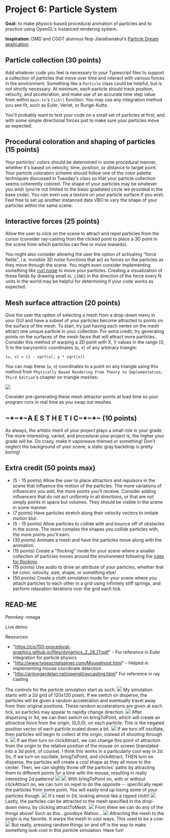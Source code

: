

# Project 6: Particle System

**Goal:** to make physics-based procedural animation of particles and to practice using OpenGL's instanced rendering system.

**Inspiration:** DMD and CGGT alumnus Nop Jiarathanakul's [Particle Dream application](http://www.iamnop.com/particles/).

## Particle collection (30 points)
Add whatever code you feel is necessary to your Typescript files to support a collection of particles that move over time and interact with various forces in the environment. Something like a `Particle` class could be helpful, but is not strictly necessary. At minimum, each particle should track position, velocity, and acceleration, and make use of an accurate time step value from within `main.ts`'s `tick()` function. You may use any integration method you see fit, such as Euler, Verlet, or Runge-Kutta.

You'll probably want to test your code on a small set of particles at first, and with some simple directional forces just to make sure your particles move
as expected.

## Procedural coloration and shaping of particles (15 points)
Your particles' colors should be determined in some procedural manner, whether it's based on velocity, time, position, or distance to target point. Your particle coloration scheme should follow one of the color palette techniques discussed in Tuesday's class so that your particle collection seems coherently colored. The shape of your particles may be whatever you wish (you're not limited to the basic gradiated circle we provided in the base code). You can even use a texture on your particle surface if you wish. Feel free to set up another instanced data VBO to vary the shape of your particles within the same scene.

## Interactive forces (25 points)
Allow the user to click on the scene to attract and repel particles from the cursor (consider ray-casting from the clicked point to place a 3D point in the scene from which particles can flee or move towards).

You might also consider allowing the user the option of activating "force fields", i.e. invisible 3D noise functions that act as forces on the particles as they move through the scene. You might even consider implementing something like [curl noise](https://petewerner.blogspot.com/2015/02/intro-to-curl-noise.html) to move your particles. Creating a visualization of these fields by drawing small `GL_LINES` in the direction of the force every N units in the world may be helpful for determining if your code works as expected.

## Mesh surface attraction (20 points)
Give the user the option of selecting a mesh from a drop-down menu in your GUI and have a subset of your particles become attracted to points on the surface of the mesh. To start, try just having each vertex on the mesh attract one unique particle in your collection. For extra credit, try generating points on the surfaces of the mesh faces that will attract more particles. Consider this method of warping a 2D point with X, Y values in the range [0, 1) to the barycentric coordinates (u, v) of any arbitrary triangle:

`(u, v) = (1 - sqrt(x), y * sqrt(x))`

You can map these (u, v) coordinates to a point on any triangle using this method from `Physically Based Rendering From Theory to Implementation, Third Edition`'s chapter on triangle meshes:

![](pbrt.jpg)

Consider pre-generating these mesh attractor points at load time so your program runs in real time as you swap out meshes.

## \~\*\~\*\~A E S T H E T I C\~\*\~\*\~ (10 points)
As always, the artistic merit of your project plays a small role in your grade. The more interesting, varied, and procedural your project is, the higher your grade will be. Go crazy, make it vaporwave themed or something! Don't neglect the background of your scene; a static gray backdrop is pretty boring!

## Extra credit (50 points max)
* (5 - 15 points) Allow the user to place attractors and repulsors in the scene that influence the motion of the particles. The more variations of influencers you add, the more points you'll receive. Consider adding influencers that do not act uniformly in all directions, or that are not simply points in space but volumes. They should be visible in the scene in some manner.
* (7 points) Have particles stretch along their velocity vectors to imitate motion blur.
* (5 - 15 points) Allow particles to collide with and bounce off of obstacles in the scene. The more complex the shapes you collide particles with, the more points you'll earn.
* (30 points) Animate a mesh and have the particles move along with the animation.
* (15 points) Create a "flocking" mode for your scene where a smaller collection of particles moves around the environment following the [rules for flocking](https://en.wikipedia.org/wiki/Boids).
* (15 points) Use audio to drive an attribute of your particles, whether that be color, velocity, size, shape, or something else!
* (50 points) Create a cloth simulation mode for your scene where you attach particles to each other in a grid using infinitely stiff springs, and perform relaxation iterations over the grid each tick.

## READ-ME
Pennkey: nmaga

Live demo:

Resources:
* "https://cis700-procedural-graphics.github.io/files/dynamics_2_28_17.pdf" - For reference in Euler integration for particle physics
* "http://www.typescriptgames.com/MouseInput.html" - Helped in implementing mouse coordinate detection
* "http://antongerdelan.net/opengl/raycasting.html" For reference in ray casting

The controls for the particle simulation start as such:
![](controls.PNG)
My simulation starts with a 2d grid of 120x120 pixels.  If we switch on disperse, the particles will be given a random acceleration and eventually travel away from their original positions.  These random accelerations are given at each tick, so particles may appear to rapidly change direction.
![](disperse1.PNG)
After dispersing in 3d, we can then switch on bringToPoint, which will create an attractive force from the origin, (0,0,0), on each particle.  This is the negated position vector of each particle scaled down a bit.
![](center1.PNG)
If we turn off oscillate, then particles will begin to collect at the origin, instead of shooting through it.
![](oscillate1.PNG)
If we then turn on clickAttract, we can change this point of attraction from the origin to the relative position of the mouse on screen (translated into a 3d point, of course).
I think this works in a particularly cool way in 2d.  So, if we turn on oscillate, bringToPoint, and clickAttract, THEN turn on disperse, the particles will create a cool shape as they all move to the center.  Then, we can slightly throw off the particles' paths by attracting them to different points for a time with the mouse, resulting in really interesting 2d patterns!
![](2dshape1.PNG)
![](2dshape2.PNG)
With bringToPoint on, with or without clickAttract on, we can turn on repel to do the opposite -- specifically repel the particles from some point.  You will easily end up losing some of your particles though.
![](repel1)
It's neat in 2d, looking almost like a ripped cloth!
![](repel2)
Lastly, the particles can be attracted to the mesh specified in the drop-down menu, by clicking attractToMesh.
![](mesh1)
From there we can do any of the things above!  Such as this...goodbye Wahoo...
![](mesh2)
Attracting the mesh to the origin is my favorite.  It warps the mesh in cool ways.  This used to be a cow:
![](mesh3)
But really, pressing random things on and off is the way to make something look cool in this particle simulation.  Have fun!





